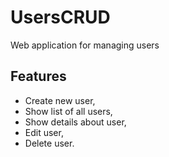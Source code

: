# UsersCRUD

Web application for managing users

## Features

- Create new user,
- Show list of all users,
- Show details about user,
- Edit user,
- Delete user.
